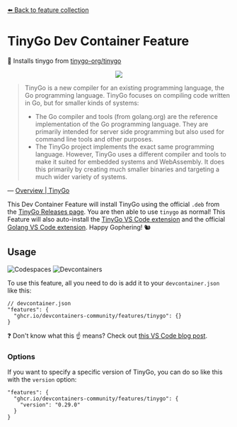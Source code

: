 [⬅️ Back to feature collection](https://github.com/devcontainers-community/features/)

# TinyGo Dev Container Feature

🤏 Installs tinygo from [tinygo-org/tinygo]

<p align=center>
  <a href="https://www.youtube.com/watch?v=Fl5eFIYU1Xg"><img src="https://i.imgur.com/gqnK3KA.png"></a>
</p>

> TinyGo is a new compiler for an existing programming language, the Go
> programming language. TinyGo focuses on compiling code written in Go, but for
> smaller kinds of systems:
>
> - The Go compiler and tools (from golang.org) are the reference implementation
>   of the Go programming language. They are primarily intended for server side
>   programming but also used for command line tools and other purposes.
> - The TinyGo project implements the exact same programming language. However,
>   TinyGo uses a different compiler and tools to make it suited for embedded
>   systems and WebAssembly. It does this primarily by creating much smaller
>   binaries and targeting a much wider variety of systems.

&mdash; [Overview | TinyGo](https://tinygo.org/getting-started/overview/)

This Dev Container Feature will install TinyGo using the official `.deb` from
the [TinyGo Releases page]. You are then able to use `tinygo` as normal! This
Feature will also auto-install the [TinyGo VS Code extension] and the official
[Golang VS Code extension]. Happy Gophering! 🐿️

## Usage

![Codespaces](https://img.shields.io/static/v1?style=for-the-badge&message=Codespaces&color=181717&logo=GitHub&logoColor=FFFFFF&label=)
![Devcontainers](https://img.shields.io/static/v1?style=for-the-badge&message=Devcontainers&color=2496ED&logo=Docker&logoColor=FFFFFF&label=)

To use this feature, all you need to do is add it to your `devcontainer.json`
like this:

```jsonc
// devcontainer.json
"features": {
  "ghcr.io/devcontainers-community/features/tinygo": {}
}
```

❓ Don't know what this ☝ means? Check out [this VS Code blog post].

### Options

If you want to specify a specific version of TinyGo, you can do so like this
with the `version` option:

```jsonc
"features": {
  "ghcr.io/devcontainers-community/features/tinygo": {
    "version": "0.29.0"
  }
}
```

<!-- prettier-ignore-start -->
[this vs code blog post]: https://code.visualstudio.com/blogs/2022/09/15/dev-container-features
[tinygo-org/tinygo]: https://github.com/tinygo-org/tinygo
[TinyGo Releases page]: https://github.com/tinygo-org/tinygo/releases
[TinyGo VS Code extension]: https://marketplace.visualstudio.com/items?itemName=tinygo.vscode-tinygo
[Golang VS Code extension]: https://marketplace.visualstudio.com/items?itemName=golang.go
<!-- prettier-ignore-end -->
